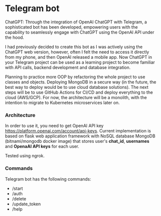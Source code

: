 # Telegram bot

ChatGPT: Through the integration of OpenAI ChatGPT with Telegram, a sophisticated bot has been developed, empowering users with the capability to seamlessly engage with ChatGPT using the OpenAI API under the hood. 

I had previously decided to create this bot as I was actively using the ChatGPT web version, however, often I felt the need to access it directly from my phone, and then OpenAI released a mobile app. Now ChatGPT in your Telegram project can be used as a learning project to become familiar with API calls, backend development and database integration. 

Planning to practice more OOP by refactoring the whole project to use classes and objects. Deploying MongoDB in a secure way (in the future, the best way to deploy would be to use cloud database solutions). The next steps will be to use GitHub Actions for CI/CD and deploy everything to the cloud (AWS/GCP). For now, the architecture will be a monolith, with the intention to migrate to Kubernetes microservices later on.

### Architecture
In order to use it, you need to get OpenAI API key https://platform.openai.com/account/api-keys.
Current implementation is based on flask web application framework with NoSQL database MongoDB (bitnami/mongodb docker image) that stores user's __chat_id__, __usernames__ and __OpenaAI API keys__ for each user.

Tested using ngrok.

### Commands
Telegram bot has the following commands:
- /start
- /auth
- /delete 
- /update_token
- /help
